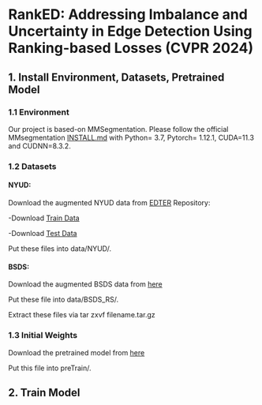 # RankED: Addressing Imbalance and Uncertainty in Edge Detection Using Ranking-based Losses (CVPR 2024)

## 1. Install Environment, Datasets, Pretrained Model
### 1.1 Environment
Our project is based-on MMSegmentation. Please follow the official MMsegmentation [INSTALL.md](https://github.com/open-mmlab/mmsegmentation/blob/v0.11.0/docs/get_started.md#installation) with Python= 3.7, Pytorch= 1.12.1, CUDA=11.3 and CUDNN=8.3.2.

### 1.2 Datasets
#### NYUD:

Download the augmented NYUD data from [EDTER](https://github.com/MengyangPu/EDTER) Repository:

-Download [Train Data](https://drive.google.com/drive/folders/1lTfTIS-vlTtId-LGhEO2ZZjonA3SmLGJ)

-Download [Test Data](https://drive.google.com/drive/folders/1TQpKzCV4Ujkfs4V_vMasKAcvg3p4ByCN)

Put these files into data/NYUD/.

#### BSDS:

Download the augmented BSDS data from [here](https://drive.google.com/drive/folders/16W1yK8LpbJNin5C8_HLTt_w5pz25kLOs?usp=sharing)

Put these file into data/BSDS_RS/.

Extract these files via tar zxvf filename.tar.gz

### 1.3 Initial Weights

Download the pretrained model from [here](https://github.com/SwinTransformer/storage/releases/download/v1.0.0/swin_base_patch4_window12_384_22k.pth)

Put this file into preTrain/.

## 2. Train Model
